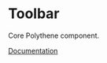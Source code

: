 # Toolbar

Core Polythene component.

[Documentation](https://github.com/ArthurClemens/polythene/blob/master/packages/docs/components/toolbar.md)
